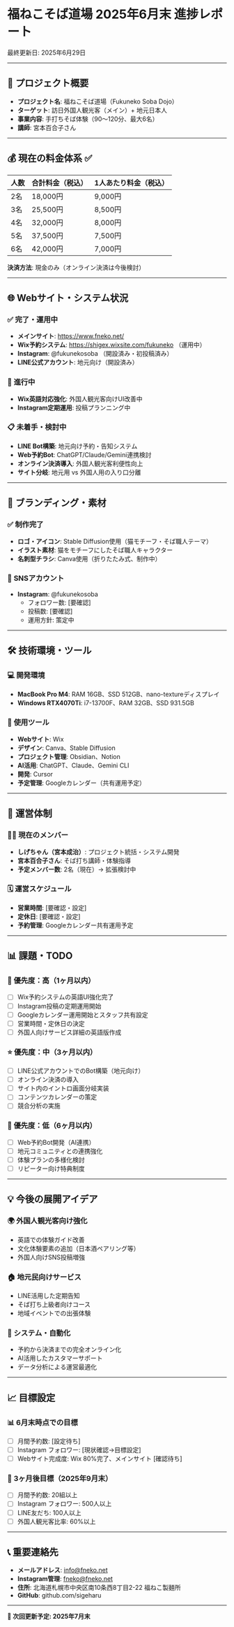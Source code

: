 # 福ねこそば道場 2025年6月末 進捗レポート

最終更新日: 2025年6月29日

---

## 🎯 **プロジェクト概要**

- **プロジェクト名**: 福ねこそば道場（Fukuneko Soba Dojo）
- **ターゲット**: 訪日外国人観光客（メイン）+ 地元日本人
- **事業内容**: 手打ちそば体験（90〜120分、最大6名）
- **講師**: 宮本百合子さん

---

## 💰 **現在の料金体系** ✅

| 人数 | 合計料金（税込） | 1人あたり料金（税込） |
|:-----|:----------------|:---------------------|
| 2名  | 18,000円        | 9,000円              |
| 3名  | 25,500円        | 8,500円              |
| 4名  | 32,000円        | 8,000円              |
| 5名  | 37,500円        | 7,500円              |
| 6名  | 42,000円        | 7,000円              |

**決済方法**: 現金のみ（オンライン決済は今後検討）

---

## 🌐 **Webサイト・システム状況**

### ✅ **完了・運用中**
- **メインサイト**: https://www.fneko.net/
- **Wix予約システム**: https://shigex.wixsite.com/fukuneko （運用中）
- **Instagram**: @fukunekosoba （開設済み・初投稿済み）
- **LINE公式アカウント**: 地元向け（開設済み）

### 🚧 **進行中**
- **Wix英語対応強化**: 外国人観光客向けUI改善中
- **Instagram定期運用**: 投稿プランニング中

### 📋 **未着手・検討中**
- **LINE Bot構築**: 地元向け予約・告知システム
- **Web予約Bot**: ChatGPT/Claude/Gemini連携検討
- **オンライン決済導入**: 外国人観光客利便性向上
- **サイト分岐**: 地元用 vs 外国人用の入り口分離

---

## 🎨 **ブランディング・素材**

### ✅ **制作完了**
- **ロゴ・アイコン**: Stable Diffusion使用（猫モチーフ・そば職人テーマ）
- **イラスト素材**: 猫をモチーフにしたそば職人キャラクター
- **名刺型チラシ**: Canva使用（折りたたみ式、制作中）

### 📱 **SNSアカウント**
- **Instagram**: @fukunekosoba
  - フォロワー数: [要確認]
  - 投稿数: [要確認]
  - 運用方針: 策定中

---

## 🛠️ **技術環境・ツール**

### 💻 **開発環境**
- **MacBook Pro M4**: RAM 16GB、SSD 512GB、nano-textureディスプレイ
- **Windows RTX4070Ti**: i7-13700F、RAM 32GB、SSD 931.5GB

### 🔧 **使用ツール**
- **Webサイト**: Wix
- **デザイン**: Canva、Stable Diffusion
- **プロジェクト管理**: Obsidian、Notion
- **AI活用**: ChatGPT、Claude、Gemini CLI
- **開発**: Cursor
- **予定管理**: Googleカレンダー（共有運用予定）

---

## 👥 **運営体制**

### 🧑‍🍳 **現在のメンバー**
- **しげちゃん（宮本成治）**: プロジェクト統括・システム開発
- **宮本百合子さん**: そば打ち講師・体験指導
- **予定メンバー数**: 2名（現在）→ 拡張検討中

### 🗓️ **運営スケジュール**
- **営業時間**: [要確認・設定]
- **定休日**: [要確認・設定]
- **予約管理**: Googleカレンダー共有運用予定

---

## 📊 **課題・TODO**

### 🚀 **優先度：高（1ヶ月以内）**
- [ ] Wix予約システムの英語UI強化完了
- [ ] Instagram投稿の定期運用開始
- [ ] Googleカレンダー運用開始とスタッフ共有設定
- [ ] 営業時間・定休日の決定
- [ ] 外国人向けサービス詳細の英語版作成

### ⭐ **優先度：中（3ヶ月以内）**
- [ ] LINE公式アカウントでのBot構築（地元向け）
- [ ] オンライン決済の導入
- [ ] サイト内のイントロ画面分岐実装
- [ ] コンテンツカレンダーの策定
- [ ] 競合分析の実施

### 🔮 **優先度：低（6ヶ月以内）**
- [ ] Web予約Bot開発（AI連携）
- [ ] 地元コミュニティとの連携強化
- [ ] 体験プランの多様化検討
- [ ] リピーター向け特典制度

---

## 💡 **今後の展開アイデア**

### 🌍 **外国人観光客向け強化**
- 英語での体験ガイド改善
- 文化体験要素の追加（日本酒ペアリング等）
- 外国人向けSNS投稿増強

### 🏠 **地元民向けサービス**
- LINE活用した定期告知
- そば打ち上級者向けコース
- 地域イベントでの出張体験

### 🤖 **システム・自動化**
- 予約から決済までの完全オンライン化
- AI活用したカスタマーサポート
- データ分析による運営最適化

---

## 📈 **目標設定**

### 📊 **6月末時点での目標**
- [ ] 月間予約数: [設定待ち]
- [ ] Instagram フォロワー: [現状確認→目標設定]
- [ ] Webサイト完成度: Wix 80%完了、メインサイト [確認待ち]

### 🎯 **3ヶ月後目標（2025年9月末）**
- [ ] 月間予約数: 20組以上
- [ ] Instagram フォロワー: 500人以上
- [ ] LINE友だち: 100人以上
- [ ] 外国人観光客比率: 60%以上

---

## 📞 **重要連絡先**

- **メールアドレス**: info@fneko.net
- **Instagram管理**: fneko@fneko.net
- **住所**: 北海道札幌市中央区南10条西8丁目2-22 福ねこ製麺所
- **GitHub**: github.com/sigeharu

---

**🚀 次回更新予定: 2025年7月末**